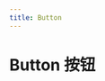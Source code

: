 ```yaml
---
title: Button
---
```

# Button 按钮 

<ClientOnly>
  <wlin-button-demo1></wlin-button-demo1>
</ClientOnly>


